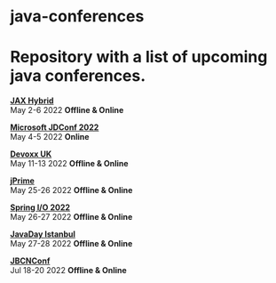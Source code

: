 # java-conferences
Repository with a list of upcoming java conferences.
====================================================

[**JAX Hybrid**](https://jax.de/mainz-en)  
May 2-6 2022 
**Offline & Online**

[**Microsoft JDConf 2022**](https://docs.microsoft.com/en-us/events/learntv/jdconf-2022)  
May 4-5 2022
**Online**

[**Devoxx UK**](https://devoxx.co.uk)  
May 11-13 2022
**Offline & Online**

[**jPrime**](https://jprime.io)  
May 25-26 2022 
**Offline & Online**

[**Spring I/O 2022**](https://2022.springio.net)  
May 26-27 2022
**Offline & Online**

[**JavaDay Istanbul**](https://javaday.istanbul)  
May 27-28 2022 
**Offline & Online**

[**JBCNConf**](https://jbcnconf.com)  
Jul 18-20 2022
**Offline & Online**
